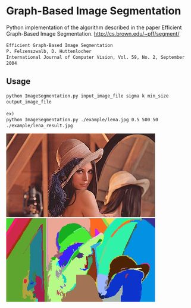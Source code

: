 Graph-Based Image Segmentation
==============================

Python implementation of the algorithm described in the paper Efficient Graph-Based Image Segmentation.
http://cs.brown.edu/~pff/segment/

    Efficient Graph-Based Image Segmentation
    P. Felzenszwalb, D. Huttenlocher
    International Journal of Computer Vision, Vol. 59, No. 2, September 2004

Usage
-----

    python ImageSegmentation.py input_image_file sigma k min_size output_image_file
    
    ex)
    python ImageSegmentation.py ./example/lena.jpg 0.5 500 50 ./example/lena_result.jpg

![lena.jpg](./example/lena.jpg) ![lena_result.jpg](./example/lena_result.jpg)
